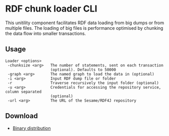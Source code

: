 RDF chunk loader CLI
=============================

This unitility component facilitates RDF data loading from big dumps or from multiple files. The loading of big files is performance optimised by chunking the data flow into smaller transactions.


## Usage

```
Loader <options>
 -chunksize <arg>   The number of statements, sent on each transaction
                    (optional). Defaults to 50000
 -graph <arg>       The named graph to load the data in (optional)
 -i <arg>           Input RDF dump file or folder
 -r                 Traverse recursively the input folder (optional)
 -u <arg>           Credentials for accessing the repository service, column separated
                    (optional)
 -url <arg>         The URL of the Sesame/RDF4J repository
```

## Download

- [Binary distribution](http://ontotext-ad.github.io/S4/addons/rdf-chunk-loader/distrib/dbaas-loader-bin.zip)
